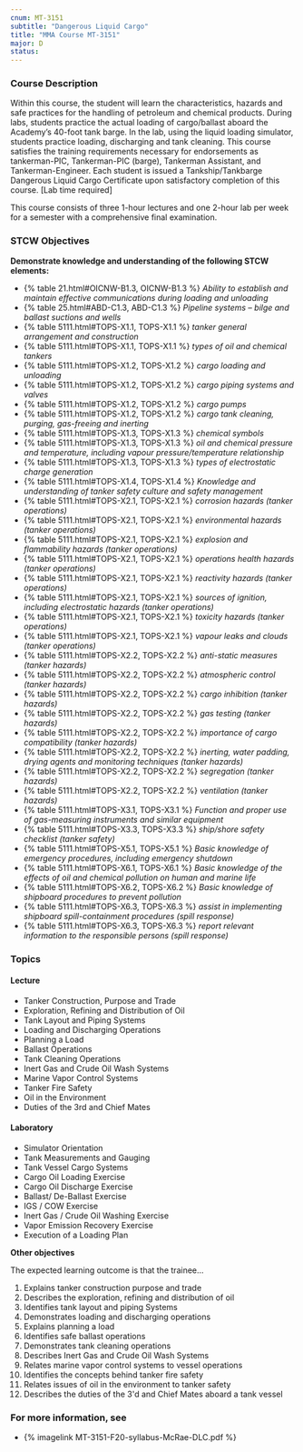 ```yaml
---
cnum: MT-3151
subtitle: "Dangerous Liquid Cargo"
title: "MMA Course MT-3151"
major: D
status: 
---
```


### Course Description

Within this course, the student will learn the characteristics, hazards and safe practices for the handling of petroleum and chemical products. During labs, students practice the actual loading of cargo/ballast aboard the Academy’s 40-foot tank barge. In the lab, using the liquid loading simulator, students practice loading, discharging and tank cleaning. This course satisfies the training requirements necessary for endorsements as tankerman-PIC, Tankerman-PIC (barge), Tankerman Assistant, and Tankerman-Engineer. Each student is issued a Tankship/Tankbarge Dangerous Liquid Cargo Certificate upon satisfactory completion of this course. [Lab time required]

This course consists of three 1-hour lectures and one 2-hour lab per week for a semester with a comprehensive final examination.


### STCW Objectives

**Demonstrate knowledge and understanding of the following STCW elements:**

* {% table 21.html#OICNW-B1.3, OICNW-B1.3 %} *Ability to establish and maintain effective communications during loading and unloading*
* {% table 25.html#ABD-C1.3, ABD-C1.3 %} *Pipeline systems – bilge and ballast suctions and wells*
* {% table 5111.html#TOPS-X1.1, TOPS-X1.1 %} *tanker general arrangement and construction*
* {% table 5111.html#TOPS-X1.1, TOPS-X1.1 %} *types of oil and chemical tankers*
* {% table 5111.html#TOPS-X1.2, TOPS-X1.2 %} *cargo loading and unloading*
* {% table 5111.html#TOPS-X1.2, TOPS-X1.2 %} *cargo piping systems and valves*
* {% table 5111.html#TOPS-X1.2, TOPS-X1.2 %} *cargo pumps*
* {% table 5111.html#TOPS-X1.2, TOPS-X1.2 %} *cargo tank cleaning, purging, gas-freeing and inerting*
* {% table 5111.html#TOPS-X1.3, TOPS-X1.3 %} *chemical symbols*
* {% table 5111.html#TOPS-X1.3, TOPS-X1.3 %} *oil and chemical pressure and temperature, including vapour pressure/temperature relationship*
* {% table 5111.html#TOPS-X1.3, TOPS-X1.3 %} *types of electrostatic charge generation*
* {% table 5111.html#TOPS-X1.4, TOPS-X1.4 %} *Knowledge and understanding of tanker safety culture and safety management*
* {% table 5111.html#TOPS-X2.1, TOPS-X2.1 %} *corrosion hazards (tanker operations)*
* {% table 5111.html#TOPS-X2.1, TOPS-X2.1 %} *environmental hazards (tanker operations)*
* {% table 5111.html#TOPS-X2.1, TOPS-X2.1 %} *explosion and flammability hazards  (tanker operations)*
* {% table 5111.html#TOPS-X2.1, TOPS-X2.1 %} *operations health hazards (tanker operations)*
* {% table 5111.html#TOPS-X2.1, TOPS-X2.1 %} *reactivity hazards (tanker operations)*
* {% table 5111.html#TOPS-X2.1, TOPS-X2.1 %} *sources of ignition, including electrostatic hazards (tanker operations)*
* {% table 5111.html#TOPS-X2.1, TOPS-X2.1 %} *toxicity hazards  (tanker operations)*
* {% table 5111.html#TOPS-X2.1, TOPS-X2.1 %} *vapour leaks and clouds (tanker operations)*
* {% table 5111.html#TOPS-X2.2, TOPS-X2.2 %} *anti-static measures (tanker hazards)*
* {% table 5111.html#TOPS-X2.2, TOPS-X2.2 %} *atmospheric control (tanker hazards)*
* {% table 5111.html#TOPS-X2.2, TOPS-X2.2 %} *cargo inhibition (tanker hazards)*
* {% table 5111.html#TOPS-X2.2, TOPS-X2.2 %} *gas testing (tanker hazards)*
* {% table 5111.html#TOPS-X2.2, TOPS-X2.2 %} *importance of cargo compatibility (tanker hazards)*
* {% table 5111.html#TOPS-X2.2, TOPS-X2.2 %} *inerting, water padding, drying agents and monitoring techniques (tanker hazards)*
* {% table 5111.html#TOPS-X2.2, TOPS-X2.2 %} *segregation (tanker hazards)*
* {% table 5111.html#TOPS-X2.2, TOPS-X2.2 %} *ventilation (tanker hazards)*
* {% table 5111.html#TOPS-X3.1, TOPS-X3.1 %} *Function and proper use of gas-measuring instruments and similar equipment*
* {% table 5111.html#TOPS-X3.3, TOPS-X3.3 %} *ship/shore safety checklist (tanker safety)*
* {% table 5111.html#TOPS-X5.1, TOPS-X5.1 %} *Basic knowledge of emergency procedures, including emergency shutdown*
* {% table 5111.html#TOPS-X6.1, TOPS-X6.1 %} *Basic knowledge of the effects of oil and chemical pollution on human and marine life*
* {% table 5111.html#TOPS-X6.2, TOPS-X6.2 %} *Basic knowledge of shipboard procedures to prevent pollution*
* {% table 5111.html#TOPS-X6.3, TOPS-X6.3 %} *assist in implementing shipboard spill-containment procedures (spill response)*
* {% table 5111.html#TOPS-X6.3, TOPS-X6.3 %} *report relevant information to the responsible persons (spill response)*



### Topics

#### Lecture

* Tanker Construction, Purpose and Trade
* Exploration, Refining and Distribution of Oil
* Tank Layout and Piping Systems
* Loading and Discharging Operations
* Planning a Load
* Ballast Operations
* Tank Cleaning Operations
* Inert Gas and Crude Oil Wash Systems
* Marine Vapor Control Systems
* Tanker Fire Safety
* Oil in the Environment
* Duties of the 3rd and Chief Mates

#### Laboratory

* Simulator Orientation
* Tank Measurements and Gauging
* Tank Vessel Cargo Systems
* Cargo Oil Loading Exercise
* Cargo Oil Discharge Exercise
* Ballast/ De-Ballast Exercise
* IGS / COW Exercise
* Inert Gas / Crude Oil Washing Exercise
* Vapor Emission Recovery Exercise
* Execution of a Loading Plan



**Other objectives**


The expected learning outcome is that the trainee...

1. Explains tanker construction purpose and trade
2. Describes the exploration, refining and distribution of oil
3. Identifies tank layout and piping Systems
4. Demonstrates loading and discharging operations
5. Explains planning a load
6. Identifies safe ballast operations
7. Demonstrates tank cleaning operations
8. Describes Inert Gas and Crude Oil Wash Systems
9. Relates marine vapor control systems to vessel operations
10. Identifies the concepts behind tanker fire safety
11. Relates issues of oil in the environment to tanker safety
12. Describes the duties of the 3'd and Chief Mates aboard a tank vessel

### For more information, see 

* {% imagelink MT-3151-F20-syllabus-McRae-DLC.pdf %} 



